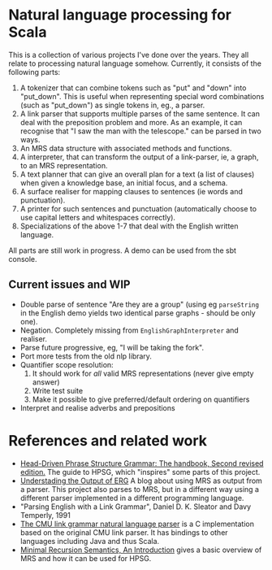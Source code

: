 # Natural language processing for Scala

This is a collection of various projects I've done over the years. They all relate to
processing natural language somehow. Currently, it consists of the following parts:

1. A tokenizer that can combine tokens such as "put" and "down" into "put\_down". This
   is useful when representing special word combinations (such as "put\_down") as single
   tokens in, eg., a parser.
2. A link parser that supports multiple parses of the same sentence. It can deal with 
   the preposition problem and more. As an example, it can recognise that "I saw the man
   with the telescope." can be parsed in two ways.
3. An MRS data structure with associated methods and functions.
4. A interpreter, that can transform the output of a link-parser, ie, a graph, to an MRS
   representation.
5. A text planner that can give an overall plan for a text (a list of clauses) when given
   a knowledge base, an initial focus, and a schema.
6. A surface realiser for mapping clauses to sentences (ie words and punctuation).
7. A printer for such sentences and punctuation (automatically choose to use capital
   letters and whitespaces correctly).
8. Specializations of the above 1-7 that deal with the English written language.

All parts are still work in progress. A demo can be used from the sbt console.

## Current issues and WIP

- Double parse of sentence "Are they are a group" (using eg `parseString` in the English demo
  yields two identical parse graphs - should be only one).
- Negation. Completely missing from `EnglishGraphInterpreter` and realiser.
- Parse future progressive, eg, "I will be taking the fork".
- Port more tests from the old nlp library.
- Quantifier scope resolution:
  1. It should work for _all_ valid MRS representations (never give empty answer)
  2. Write test suite
  3. Make it possible to give preferred/default ordering on quantifiers
- Interpret and realise adverbs and prepositions

# References and related work

- [Head-Driven Phrase Structure Grammar: The handbook, Second revised edition.](https://langsci-press.org/catalog/book/478) The guide to HPSG, which "inspires" some parts of this project.
- [Understading the Output of ERG](https://blog.inductorsoftware.com/blog/DelphinMRSOutput) A blog about using
  MRS as output from a parser. This project also parses to MRS, but in a different way using a different
  parser implemented in a different programming language.
- "Parsing English with a Link Grammar", Daniel D. K. Sleator and Davy
  Temperly, 1991
- [The CMU link grammar natural language parser](https://github.com/opencog/link-grammar) is
  a C implementation based on the original CMU link parser. It has bindings
  to other languages including Java and thus Scala.
- [Minimal Recursion Semantics, An Introduction](https://www.cl.cam.ac.uk/~aac10/papers/mrs.pdf) 
  gives a basic overview of MRS and how it can be used for HPSG.

